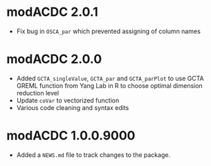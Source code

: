 # modACDC 2.0.1

* Fix bug in `OSCA_par` which prevented assigning of column names

# modACDC 2.0.0

* Added `GCTA_singleValue`, `GCTA_par` and `GCTA_parPlot` to use GCTA GREML function from Yang Lab in R to choose optimal dimension reduction level
* Update `coVar` to vectorized function
* Various code cleaning and syntax edits

# modACDC 1.0.0.9000

* Added a `NEWS.md` file to track changes to the package.
